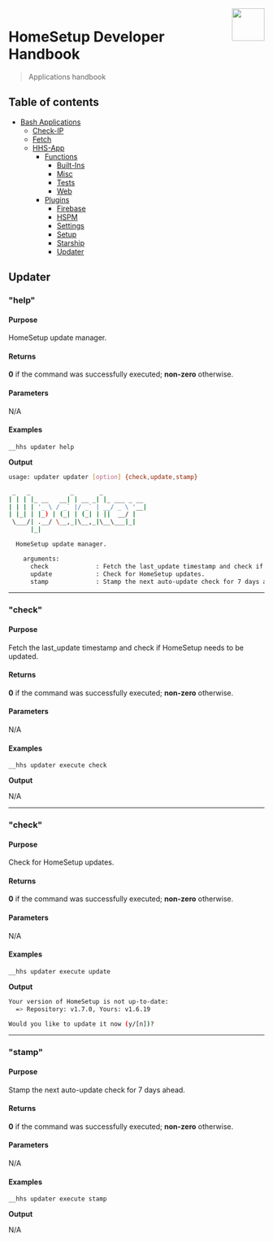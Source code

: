 <img src="https://iili.io/HvtxC1S.png" width="64" height="64" align="right" />

# HomeSetup Developer Handbook
>
> Applications handbook

## Table of contents

<!-- toc -->

- [Bash Applications](../../../../applications.md)
  - [Check-IP](../../check-ip.md#check-ip)
  - [Fetch](../../fetch.md#fetch)
  - [HHS-App](../../hhs-app.md#homesetup-application)
    - [Functions](../../hhs-app.md#functions)
      - [Built-Ins](../functions/built-ins.md)
      - [Misc](../functions/misc.md)
      - [Tests](../functions/tests.md)
      - [Web](../functions/web.md)
    - [Plugins](../../hhs-app.md#plug-ins)
      - [Firebase](firebase.md)
      - [HSPM](hspm.md)
      - [Settings](settings.md)
      - [Setup](setup.md)
      - [Starship](starship.md)
      - [Updater](updater.md)

<!-- tocstop -->

## Updater

### "help"

#### **Purpose**

HomeSetup update manager.

#### **Returns**

**0** if the command was successfully executed; **non-zero** otherwise.

#### **Parameters**

N/A

#### **Examples**

`__hhs updater help`

**Output**

```bash
usage: updater updater [option] {check,update,stamp}

 _   _           _       _
| | | |_ __   __| | __ _| |_ ___ _ __
| | | | '_ \ / _` |/ _` | __/ _ \ '__|
| |_| | |_) | (_| | (_| | ||  __/ |
 \___/| .__/ \__,_|\__,_|\__\___|_|
      |_|

  HomeSetup update manager.

    arguments:
      check             : Fetch the last_update timestamp and check if HomeSetup needs to be updated.
      update            : Check for HomeSetup updates.
      stamp             : Stamp the next auto-update check for 7 days ahead.
```

------

### "check"

#### **Purpose**

Fetch the last_update timestamp and check if HomeSetup needs to be updated.

#### **Returns**

**0** if the command was successfully executed; **non-zero** otherwise.

#### **Parameters**

N/A

#### **Examples**

`__hhs updater execute check`

**Output**

N/A

------

### "check"

#### **Purpose**

Check for HomeSetup updates.

#### **Returns**

**0** if the command was successfully executed; **non-zero** otherwise.

#### **Parameters**

N/A

#### **Examples**

`__hhs updater execute update`

**Output**

```bash
Your version of HomeSetup is not up-to-date:
  => Repository: v1.7.0, Yours: v1.6.19

Would you like to update it now (y/[n])?
```

------

### "stamp"

#### **Purpose**

Stamp the next auto-update check for 7 days ahead.

#### **Returns**

**0** if the command was successfully executed; **non-zero** otherwise.

#### **Parameters**

N/A

#### **Examples**

`__hhs updater execute stamp`

**Output**

N/A
